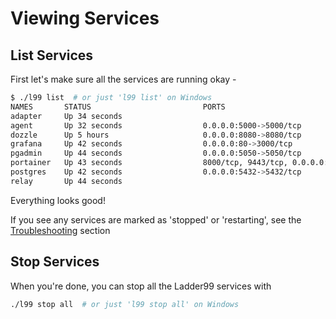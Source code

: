 # Viewing Services


## List Services

First let's make sure all the services are running okay - 

```bash
$ ./l99 list  # or just 'l99 list' on Windows
NAMES       STATUS                         PORTS
adapter     Up 34 seconds
agent       Up 32 seconds                  0.0.0.0:5000->5000/tcp
dozzle      Up 5 hours                     0.0.0.0:8080->8080/tcp
grafana     Up 42 seconds                  0.0.0.0:80->3000/tcp
pgadmin     Up 44 seconds                  0.0.0.0:5050->5050/tcp
portainer   Up 43 seconds                  8000/tcp, 9443/tcp, 0.0.0.0:9000->9000/tcp
postgres    Up 42 seconds                  0.0.0.0:5432->5432/tcp
relay       Up 44 seconds
```

Everything looks good! 

If you see any services are marked as 'stopped' or 'restarting', see the [Troubleshooting](troubleshooting.md) section


## Stop Services

When you're done, you can stop all the Ladder99 services with

```bash
./l99 stop all  # or just 'l99 stop all' on Windows
```
